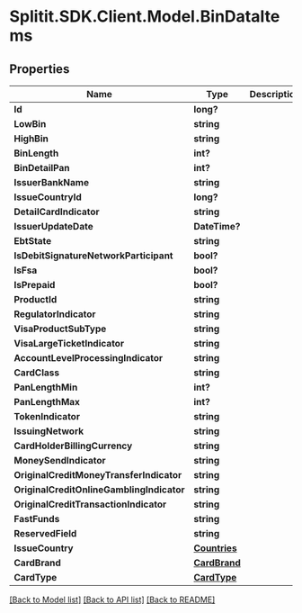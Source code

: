 # Splitit.SDK.Client.Model.BinDataItems
## Properties

Name | Type | Description | Notes
------------ | ------------- | ------------- | -------------
**Id** | **long?** |  | 
**LowBin** | **string** |  | [optional] 
**HighBin** | **string** |  | [optional] 
**BinLength** | **int?** |  | 
**BinDetailPan** | **int?** |  | 
**IssuerBankName** | **string** |  | [optional] 
**IssueCountryId** | **long?** |  | [optional] 
**DetailCardIndicator** | **string** |  | [optional] 
**IssuerUpdateDate** | **DateTime?** |  | 
**EbtState** | **string** |  | [optional] 
**IsDebitSignatureNetworkParticipant** | **bool?** |  | 
**IsFsa** | **bool?** |  | 
**IsPrepaid** | **bool?** |  | 
**ProductId** | **string** |  | [optional] 
**RegulatorIndicator** | **string** |  | [optional] 
**VisaProductSubType** | **string** |  | [optional] 
**VisaLargeTicketIndicator** | **string** |  | [optional] 
**AccountLevelProcessingIndicator** | **string** |  | [optional] 
**CardClass** | **string** |  | [optional] 
**PanLengthMin** | **int?** |  | 
**PanLengthMax** | **int?** |  | 
**TokenIndicator** | **string** |  | [optional] 
**IssuingNetwork** | **string** |  | [optional] 
**CardHolderBillingCurrency** | **string** |  | [optional] 
**MoneySendIndicator** | **string** |  | [optional] 
**OriginalCreditMoneyTransferIndicator** | **string** |  | [optional] 
**OriginalCreditOnlineGamblingIndicator** | **string** |  | [optional] 
**OriginalCreditTransactionIndicator** | **string** |  | [optional] 
**FastFunds** | **string** |  | [optional] 
**ReservedField** | **string** |  | [optional] 
**IssueCountry** | [**Countries**](Countries.md) |  | [optional] 
**CardBrand** | [**CardBrand**](CardBrand.md) |  | 
**CardType** | [**CardType**](CardType.md) |  | 

[[Back to Model list]](../README.md#documentation-for-models) [[Back to API list]](../README.md#documentation-for-api-endpoints) [[Back to README]](../README.md)


